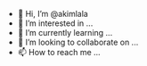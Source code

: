 - 👋 Hi, I’m @akimlala
- 👀 I’m interested in ...
- 🌱 I’m currently learning ...
- 💞️ I’m looking to collaborate on ...
- 📫 How to reach me ...

<!---
akimlala/akimlala is a ✨ special ✨ repository because its `README.md` (this file) appears on your GitHub profile.
You can click the Preview link to take a look at your changes.
--->
